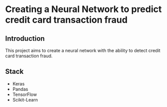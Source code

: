 # Creating a Neural Network to predict credit card transaction fraud

## Introduction

This project aims to create a neural network with the ability to detect credit card transaction fraud.

## Stack

- Keras
- Pandas
- TensorFlow
- Scikit-Learn